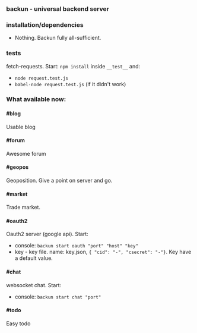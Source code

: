 ### backun - universal backend server

### installation/dependencies
  * Nothing. Backun fully all-sufficient.

### tests
  fetch-requests. Start: `npm install` inside `__test__` and:
  * `node request.test.js`
  * `babel-node request.test.js` (if it didn't work)

### What available now:

#### #blog
  Usable blog

#### #forum
  Awesome forum

#### #geopos
  Geoposition. Give a point on server and go.

#### #market
  Trade market.

#### #oauth2
  Oauth2 server (google api). Start:
  * console: `backun start oauth "port" "host" "key"`
  * key - key file. name: key.json, `{ "cid": "-", "csecret": "-"}`. Key have a default value.

#### #chat
  websocket chat. Start:
  * console: `backun start chat "port"`

#### #todo
  Easy todo
